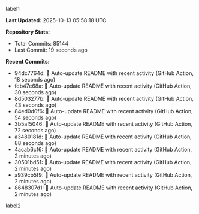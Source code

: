 
label1 
<!-- ACTIVITY_START -->
**Last Updated:** 2025-10-13 05:58:18 UTC

**Repository Stats:**
- Total Commits: 85144
- Last Commit: 19 seconds ago

**Recent Commits:**
- 94dc7764d: 🤖 Auto-update README with recent activity (GitHub Action, 18 seconds ago)
- fdb47e68a: 🤖 Auto-update README with recent activity (GitHub Action, 30 seconds ago)
- 8d503277b: 🤖 Auto-update README with recent activity (GitHub Action, 43 seconds ago)
- 84ed0d0f6: 🤖 Auto-update README with recent activity (GitHub Action, 54 seconds ago)
- 3b5af5046: 🤖 Auto-update README with recent activity (GitHub Action, 72 seconds ago)
- a3480181d: 🤖 Auto-update README with recent activity (GitHub Action, 88 seconds ago)
- 4acab6cf6: 🤖 Auto-update README with recent activity (GitHub Action, 2 minutes ago)
- 30501bd51: 🤖 Auto-update README with recent activity (GitHub Action, 2 minutes ago)
- a939cb5f9: 🤖 Auto-update README with recent activity (GitHub Action, 2 minutes ago)
- 8648307d1: 🤖 Auto-update README with recent activity (GitHub Action, 2 minutes ago)
<!-- ACTIVITY_END -->

label2
